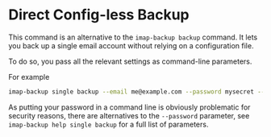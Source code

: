 # Direct Config-less Backup

This command is an alternative to the `imap-backup backup` command.
It lets you back up a single email account without relying on a configuration file.

To do so, you pass all the relevant settings as command-line parameters.

For example

```sh
imap-backup single backup --email me@example.com --password mysecret --server imap.example.com
```

As putting your password in a command line is obviously problematic for security
reasons, there are alternatives to the `--password` parameter,
see `imap-backup help single backup` for a full list of parameters.
